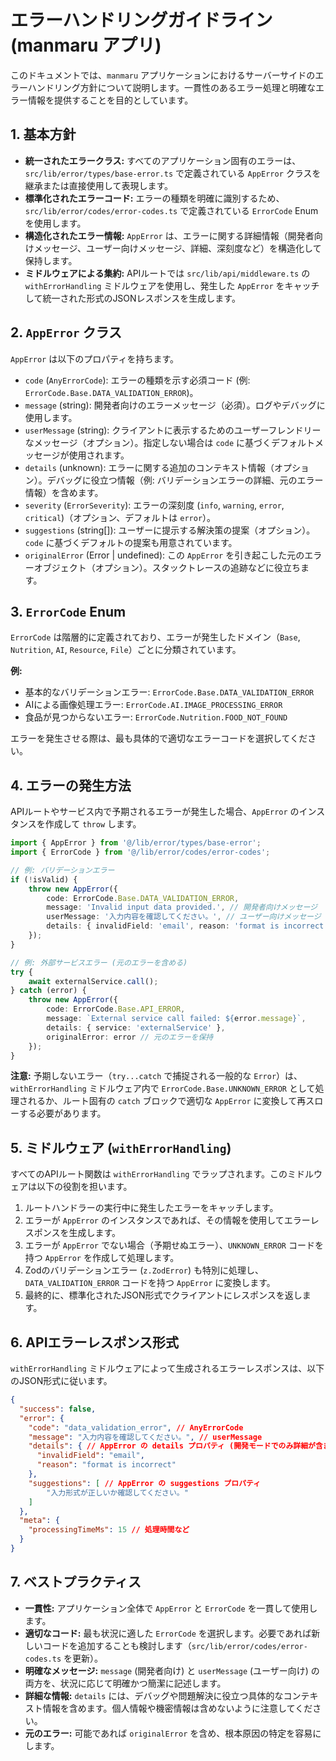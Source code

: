 # エラーハンドリングガイドライン (manmaru アプリ)

このドキュメントでは、`manmaru` アプリケーションにおけるサーバーサイドのエラーハンドリング方針について説明します。一貫性のあるエラー処理と明確なエラー情報を提供することを目的としています。

## 1. 基本方針

-   **統一されたエラークラス:** すべてのアプリケーション固有のエラーは、`src/lib/error/types/base-error.ts` で定義されている `AppError` クラスを継承または直接使用して表現します。
-   **標準化されたエラーコード:** エラーの種類を明確に識別するため、`src/lib/error/codes/error-codes.ts` で定義されている `ErrorCode` Enum を使用します。
-   **構造化されたエラー情報:** `AppError` は、エラーに関する詳細情報（開発者向けメッセージ、ユーザー向けメッセージ、詳細、深刻度など）を構造化して保持します。
-   **ミドルウェアによる集約:** APIルートでは `src/lib/api/middleware.ts` の `withErrorHandling` ミドルウェアを使用し、発生した `AppError` をキャッチして統一された形式のJSONレスポンスを生成します。

## 2. `AppError` クラス

`AppError` は以下のプロパティを持ちます。

-   `code` (`AnyErrorCode`): エラーの種類を示す必須コード (例: `ErrorCode.Base.DATA_VALIDATION_ERROR`)。
-   `message` (string): 開発者向けのエラーメッセージ（必須）。ログやデバッグに使用します。
-   `userMessage` (string): クライアントに表示するためのユーザーフレンドリーなメッセージ（オプション）。指定しない場合は `code` に基づくデフォルトメッセージが使用されます。
-   `details` (unknown): エラーに関する追加のコンテキスト情報（オプション）。デバッグに役立つ情報（例: バリデーションエラーの詳細、元のエラー情報）を含めます。
-   `severity` (`ErrorSeverity`): エラーの深刻度 (`info`, `warning`, `error`, `critical`)（オプション、デフォルトは `error`）。
-   `suggestions` (string[]): ユーザーに提示する解決策の提案（オプション）。`code` に基づくデフォルトの提案も用意されています。
-   `originalError` (Error | undefined): この `AppError` を引き起こした元のエラーオブジェクト（オプション）。スタックトレースの追跡などに役立ちます。

## 3. `ErrorCode` Enum

`ErrorCode` は階層的に定義されており、エラーが発生したドメイン（`Base`, `Nutrition`, `AI`, `Resource`, `File`）ごとに分類されています。

**例:**

-   基本的なバリデーションエラー: `ErrorCode.Base.DATA_VALIDATION_ERROR`
-   AIによる画像処理エラー: `ErrorCode.AI.IMAGE_PROCESSING_ERROR`
-   食品が見つからないエラー: `ErrorCode.Nutrition.FOOD_NOT_FOUND`

エラーを発生させる際は、最も具体的で適切なエラーコードを選択してください。

## 4. エラーの発生方法

APIルートやサービス内で予期されるエラーが発生した場合、`AppError` のインスタンスを作成して `throw` します。

```typescript
import { AppError } from '@/lib/error/types/base-error';
import { ErrorCode } from '@/lib/error/codes/error-codes';

// 例: バリデーションエラー
if (!isValid) {
    throw new AppError({
        code: ErrorCode.Base.DATA_VALIDATION_ERROR,
        message: 'Invalid input data provided.', // 開発者向けメッセージ
        userMessage: '入力内容を確認してください。', // ユーザー向けメッセージ (オプション)
        details: { invalidField: 'email', reason: 'format is incorrect' } // 詳細情報
    });
}

// 例: 外部サービスエラー (元のエラーを含める)
try {
    await externalService.call();
} catch (error) {
    throw new AppError({
        code: ErrorCode.Base.API_ERROR,
        message: `External service call failed: ${error.message}`,
        details: { service: 'externalService' },
        originalError: error // 元のエラーを保持
    });
}
```

**注意:** 予期しないエラー（`try...catch` で捕捉される一般的な `Error`）は、`withErrorHandling` ミドルウェア内で `ErrorCode.Base.UNKNOWN_ERROR` として処理されるか、ルート固有の `catch` ブロックで適切な `AppError` に変換して再スローする必要があります。

## 5. ミドルウェア (`withErrorHandling`)

すべてのAPIルート関数は `withErrorHandling` でラップされます。このミドルウェアは以下の役割を担います。

1.  ルートハンドラーの実行中に発生したエラーをキャッチします。
2.  エラーが `AppError` のインスタンスであれば、その情報を使用してエラーレスポンスを生成します。
3.  エラーが `AppError` でない場合（予期せぬエラー）、`UNKNOWN_ERROR` コードを持つ `AppError` を作成して処理します。
4.  Zodのバリデーションエラー (`z.ZodError`) も特別に処理し、`DATA_VALIDATION_ERROR` コードを持つ `AppError` に変換します。
5.  最終的に、標準化されたJSON形式でクライアントにレスポンスを返します。

## 6. APIエラーレスポンス形式

`withErrorHandling` ミドルウェアによって生成されるエラーレスポンスは、以下のJSON形式に従います。

```json
{
  "success": false,
  "error": {
    "code": "data_validation_error", // AnyErrorCode
    "message": "入力内容を確認してください。", // userMessage
    "details": { // AppError の details プロパティ (開発モードでのみ詳細が含まれる場合あり)
      "invalidField": "email",
      "reason": "format is incorrect"
    },
    "suggestions": [ // AppError の suggestions プロパティ
        "入力形式が正しいか確認してください。"
    ]
  },
  "meta": {
    "processingTimeMs": 15 // 処理時間など
  }
}
```

## 7. ベストプラクティス

-   **一貫性:** アプリケーション全体で `AppError` と `ErrorCode` を一貫して使用します。
-   **適切なコード:** 最も状況に適した `ErrorCode` を選択します。必要であれば新しいコードを追加することも検討します（`src/lib/error/codes/error-codes.ts` を更新）。
-   **明確なメッセージ:** `message` (開発者向け) と `userMessage` (ユーザー向け) の両方を、状況に応じて明確かつ簡潔に記述します。
-   **詳細な情報:** `details` には、デバッグや問題解決に役立つ具体的なコンテキスト情報を含めます。個人情報や機密情報は含めないように注意してください。
-   **元のエラー:** 可能であれば `originalError` を含め、根本原因の特定を容易にします。 